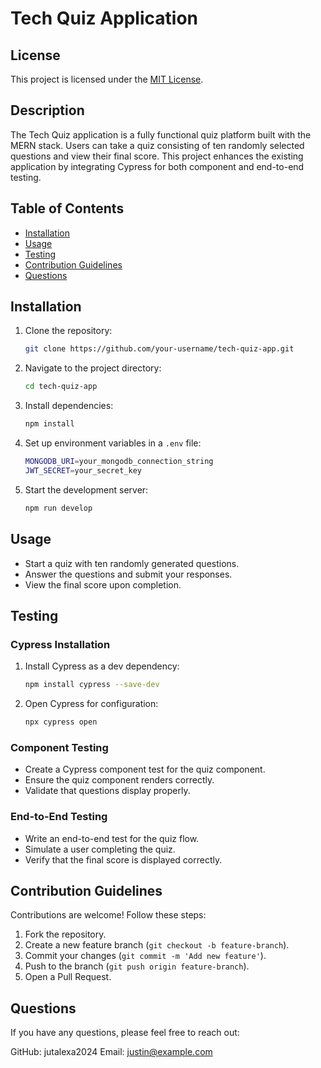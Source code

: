 # Tech Quiz Application

## License

This project is licensed under the [MIT License](LICENSE).

## Description

The Tech Quiz application is a fully functional quiz platform built with the MERN stack. Users can take a quiz consisting of ten randomly selected questions and view their final score. This project enhances the existing application by integrating Cypress for both component and end-to-end testing.

## Table of Contents

- [Installation](#installation)
- [Usage](#usage)
- [Testing](#testing)
- [Contribution Guidelines](#contribution-guidelines)
- [Questions](#questions)

## Installation

1. Clone the repository:
   ```sh
   git clone https://github.com/your-username/tech-quiz-app.git
   ```
2. Navigate to the project directory:
   ```sh
   cd tech-quiz-app
   ```
3. Install dependencies:
   ```sh
   npm install
   ```
4. Set up environment variables in a `.env` file:
   ```sh
   MONGODB_URI=your_mongodb_connection_string
   JWT_SECRET=your_secret_key
   ```
5. Start the development server:
   ```sh
   npm run develop
   ```

## Usage

- Start a quiz with ten randomly generated questions.
- Answer the questions and submit your responses.
- View the final score upon completion.

## Testing

### Cypress Installation

1. Install Cypress as a dev dependency:
   ```sh
   npm install cypress --save-dev
   ```
2. Open Cypress for configuration:
   ```sh
   npx cypress open
   ```

### Component Testing
- Create a Cypress component test for the quiz component.
- Ensure the quiz component renders correctly.
- Validate that questions display properly.

### End-to-End Testing
- Write an end-to-end test for the quiz flow.
- Simulate a user completing the quiz.
- Verify that the final score is displayed correctly.

## Contribution Guidelines

Contributions are welcome! Follow these steps:

1. Fork the repository.
2. Create a new feature branch (`git checkout -b feature-branch`).
3. Commit your changes (`git commit -m 'Add new feature'`).
4. Push to the branch (`git push origin feature-branch`).
5. Open a Pull Request.

## Questions

If you have any questions, please feel free to reach out:

GitHub: jutalexa2024
Email: justin@example.com
